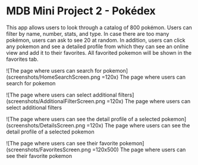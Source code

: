 # MDB Mini Project 2 - Pokédex
This app allows users to look through a catalog of 800 pokémon. Users can filter by name, number, stats, and type. In case there are too many pokémon, users can ask to see 20 at random. In addition, users can click any pokemon and see a detailed profile from which they can see an online view and add it to their favorites. All favorited pokemon will be shown in the favorites tab. 


![The page where users can search for pokemon](screenshots/HomeSearchScreen.png  =120x)
The page where users can search for pokemon

![The page where users can select additional filters](screenshots/AdditionalFilterScreen.png =120x)
The page where users can select additional filters

![The page where users can see the detail profile of a selected pokemon](screenshots/DetailsScreen.png =120x)
The page where users can see the detail profile of a selected pokemon

![The page where users can see their favorite pokemon](screenshots/FavoritesScreen.png =120x500)
The page where users can see their favorite pokemon
